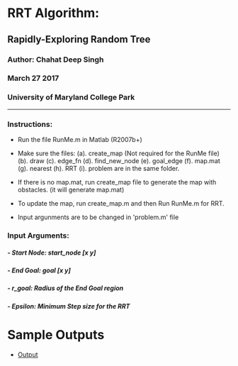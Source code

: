 # RRT Algorithm: 
## Rapidly-Exploring Random Tree

### Author: Chahat Deep Singh
### March 27 2017
### University of Maryland College Park
 -----------------------------------
 
### Instructions: 
 - Run the file RunMe.m in Matlab (R2007b+)
 - Make sure the files:
 	(a). create_map (Not required for the RunMe file)
 	(b). draw
 	(c). edge_fn
 	(d). find_new_node
 	(e). goal_edge
 	(f). map.mat
 	(g). nearest
 	(h). RRT 
  (i). problem
 	are in the same folder.
 	
 - If there is no map.mat, run create_map file to generate
 	the map with obstacles. (it will generate map.mat)
 - To update the map, run create_map.m and then Run RunMe.m for RRT.
 - Input argunments are to be changed in 'problem.m' file

### Input Arguments:
##### - Start Node: start_node [x y]
##### - End Goal: goal [x y]
##### - r_goal: Radius of the End Goal region
##### - Epsilon: Minimum Step size for the RRT

Sample Outputs
=======
- [Output](Output/p1.png)
